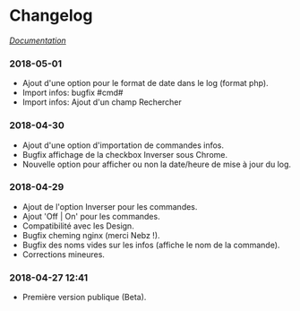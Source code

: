 # Changelog

*[Documentation](index.md)*

### 2018-05-01
  - Ajout d'une option pour le format de date dans le log (format php).
  - Import infos: bugfix #cmd#
  - Import infos: Ajout d'un champ Rechercher


### 2018-04-30

- Ajout d'une option d'importation de commandes infos.
- Bugfix affichage de la checkbox Inverser sous Chrome.
- Nouvelle option pour afficher ou non la date/heure de mise à jour du log.


### 2018-04-29

- Ajout de l'option Inverser pour les commandes.
- Ajout 'Off | On' pour les commandes.
- Compatibilité avec les Design.
- Bugfix cheming nginx (merci Nebz !).
- Bugfix des noms vides sur les infos (affiche le nom de la commande).
- Corrections mineures.

### 2018-04-27 12:41

- Première version publique (Beta).
